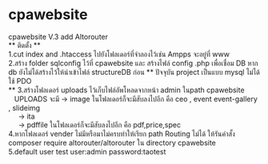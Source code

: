 # cpawebsite
cpawebsite V.3 add Altorouter <br>
** ติดตั้ง **<br>
1.cut index and .htaccess ไปยังโฟลเดอร์ที่จำลองไว้เช่น Ampps จะอยู่ที่ www <br>
2.สร้าง folder sqlconfig ไว้ที่ cpawebsite และ สร้างไฟล์ config .php เพื่อเชื่อม DB หาก db ยังไม่ได้สร้างไว้ให้นำเข้าไฟล์ structureDB ก่อน
** ปัจจุบัน project เป็นแบบ mysql ไม่ได้ใช้ PDO <br> ** 
3.สร้างโฟลเดอร์ uploads ไว้เก็บไฟล์อัพโหลดจากหน้า admin ในpath cpawebsite <br>
&nbsp;&nbsp;&nbsp;UPLOADS จะมี -> image ในโฟลเดอร์ก็จะมีสับลงไปอีก คือ  ceo , event event-gallery ,  slideimg <br>
&nbsp;&nbsp;&nbsp;&nbsp;&nbsp;-> ita<br>
&nbsp;&nbsp;&nbsp;&nbsp;&nbsp;-> pdffile ในโฟลเดอร์ก็จะมีสับลงไปอีก คือ pdf,price,spec<br>
4.หากโฟลเดอร์ vender ไม่มีหรือมาไม่ครบทำให้เรียก path Routing ไม่ได้ ให้รันคำสั้ง composer  require altorouter/altorouter ใน directory cpawebsite<br>
5.default user test user:admin password:taotest
